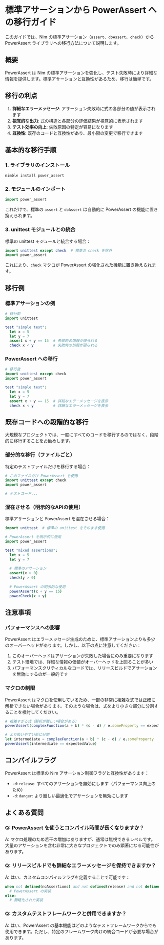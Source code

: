 # 標準アサーションから PowerAssert への移行ガイド

このガイドでは、Nim の標準アサーション（`assert`、`doAssert`、`check`）から PowerAssert ライブラリへの移行方法について説明します。

## 概要

PowerAssert は Nim の標準アサーションを強化し、テスト失敗時により詳細な情報を提供します。標準アサーションと互換性があるため、移行は簡単です。

## 移行の利点

1. **詳細なエラーメッセージ**: アサーション失敗時に式の各部分の値が表示されます
2. **視覚的な出力**: 式の構造と各部分の評価結果が視覚的に表示されます
3. **テスト効率の向上**: 失敗原因の特定が容易になります
4. **互換性**: 既存のコードと互換性があり、最小限の変更で移行できます

## 基本的な移行手順

### 1. ライブラリのインストール

```bash
nimble install power_assert
```

### 2. モジュールのインポート

```nim
import power_assert
```

これだけで、標準の `assert` と `doAssert` は自動的に PowerAssert の機能に置き換えられます。

### 3. unittest モジュールとの統合

標準の unittest モジュールと統合する場合：

```nim
import unittest except check  # 標準の check を除外
import power_assert
```

これにより、`check` マクロが PowerAssert の強化された機能に置き換えられます。

## 移行例

### 標準アサーションの例

```nim
# 移行前
import unittest

test "simple test":
  let x = 5
  let y = 7
  assert x + y == 15  # 失敗時の情報が限られる
  check x < y         # 失敗時の情報が限られる
```

### PowerAssert への移行

```nim
# 移行後
import unittest except check
import power_assert

test "simple test":
  let x = 5
  let y = 7
  assert x + y == 15  # 詳細なエラーメッセージを表示
  check x < y         # 詳細なエラーメッセージを表示
```

## 既存コードへの段階的な移行

大規模なプロジェクトでは、一度にすべてのコードを移行するのではなく、段階的に移行することをお勧めします。

### 部分的な移行（ファイルごと）

特定のテストファイルだけを移行する場合：

```nim
# このファイルだけ PowerAssert を使用
import unittest except check
import power_assert

# テストコード...
```

### 混在させる（明示的なAPIの使用）

標準アサーションと PowerAssert を混在させる場合：

```nim
import unittest  # 標準の unittest をそのまま使用

# PowerAssert を明示的に使用
import power_assert

test "mixed assertions":
  let x = 5
  let y = 7
  
  # 標準のアサーション
  assert(x > 0)
  check(y > 0)
  
  # PowerAssert の明示的な使用
  powerAssert(x + y == 15)
  powerCheck(x < y)
```

## 注意事項

### パフォーマンスへの影響

PowerAssert はエラーメッセージ生成のために、標準アサーションよりも多少のオーバーヘッドがあります。しかし、以下の点に注意してください：

1. このオーバーヘッドはアサーションが失敗した場合にのみ重要になります
2. テスト環境では、詳細な情報の価値がオーバーヘッドを上回ることが多い
3. パフォーマンスクリティカルなコードでは、リリースビルドでアサーションを無効にするのが一般的です

### マクロの制限

PowerAssert はマクロを使用しているため、一部の非常に複雑な式では正確に解析できない場合があります。そのような場合は、式をより小さな部分に分割することを検討してください。

```nim
# 複雑すぎる式（解析が難しい場合がある）
powerAssert(complexFunction(a + b) * (c - d) / e.someProperty == expectedValue)

# より扱いやすい形に分割
let intermediate = complexFunction(a + b) * (c - d) / e.someProperty
powerAssert(intermediate == expectedValue)
```

## コンパイルフラグ

PowerAssert は標準の Nim アサーション制御フラグと互換性があります：

- `-d:release`: すべてのアサーションを無効にします（パフォーマンス向上のため）
- `-d:danger`: より厳しい最適化でアサーションを無効にします

## よくある質問

### Q: PowerAssert を使うとコンパイル時間が長くなりますか？

A: マクロ処理のため若干の増加はありますが、通常は無視できるレベルです。大量のアサーションを含む非常に大きなプロジェクトでのみ顕著になる可能性があります。

### Q: リリースビルドでも詳細なエラーメッセージを保持できますか？

A: はい、カスタムコンパイルフラグを定義することで可能です：

```nim
when not defined(noAssertions) and not defined(release) and not defined(danger):
  # PowerAssert の実装
else:
  # 簡略化された実装
```

### Q: カスタムテストフレームワークと併用できますか？

A: はい、PowerAssert の基本機能はどのようなテストフレームワークからでも使用できます。ただし、特定のフレームワーク向けの統合コードが必要な場合があります。